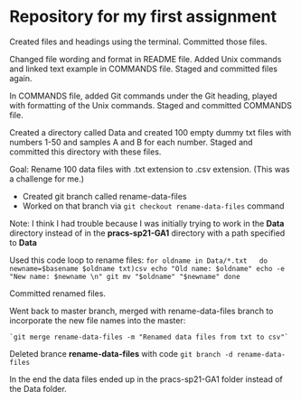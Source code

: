 # Repository for my first assignment

Created files and headings using the terminal. Committed those files. 

Changed file wording and format in README file. Added Unix commands and linked text example in COMMANDS file. Staged and committed files again. 

In COMMANDS file, added Git commands under the Git heading, played with formatting of the Unix commands. Staged and committed COMMANDS file. 

Created a directory called Data and created 100 empty dummy txt files with numbers 1-50 and samples A and B for each number. Staged and committed this directory with these files. 

Goal: Rename 100 data files with .txt extension to .csv extension. (This was a challenge for me.) 
- Created git branch called rename-data-files
- Worked on that branch via `git checkout rename-data-files` command

Note: I think I had trouble because I was initially trying to work in the **Data** directory instead of in the **pracs-sp21-GA1** directory with a path specified to **Data**

Used this code loop to rename files:
`for oldname in Data/*.txt  
do
newname=$basename $oldname txt)csv
echo "Old name: $oldname"
echo -e "New name: $newname \n"
git mv "$oldname" "$newname"
done `

Committed renamed files. 

Went back to master branch, merged with rename-data-files branch to incorporate the new file names into the master:

    `git merge rename-data-files -m "Renamed data files from txt to csv"`

Deleted brance **rename-data-files** with code `git branch -d rename-data-files`

In the end the data files ended up in the pracs-sp21-GA1 folder instead of the Data folder. 
